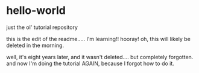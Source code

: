 # hello-world
just the ol' tutorial repository

this is the edit of the readme..... I'm learning!! hooray!
oh, this will likely be deleted in the morning.

well,  it's eight years later, and it wasn't deleted.... but completely forgotten.
and now I'm doing the tutorial AGAIN, because I forgot how to do it.
